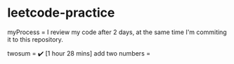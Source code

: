 # leetcode-practice

myProcess = I review my code after 2 days, at the same time I'm commiting it to this repository.

twosum = ✔️ [1 hour 28 mins]
add two numbers = 

